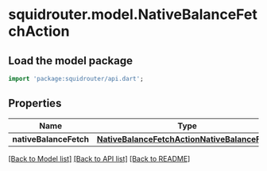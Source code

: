 # squidrouter.model.NativeBalanceFetchAction

## Load the model package
```dart
import 'package:squidrouter/api.dart';
```

## Properties
Name | Type | Description | Notes
------------ | ------------- | ------------- | -------------
**nativeBalanceFetch** | [**NativeBalanceFetchActionNativeBalanceFetch**](NativeBalanceFetchActionNativeBalanceFetch.md) |  | 

[[Back to Model list]](../README.md#documentation-for-models) [[Back to API list]](../README.md#documentation-for-api-endpoints) [[Back to README]](../README.md)


